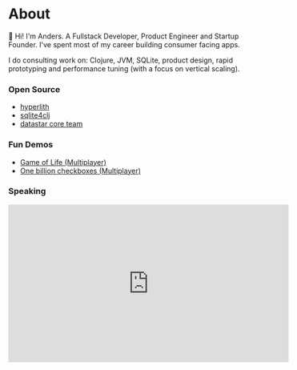 # About

👋 Hi! I'm Anders. A Fullstack Developer, Product Engineer and Startup Founder. I've spent most of my career building consumer facing apps. 

I do consulting work on: Clojure, JVM, SQLite, product design, rapid prototyping and performance tuning (with a focus on vertical scaling).

### Open Source

- [hyperlith](https://github.com/andersmurphy/hyperlith)
- [sqlite4clj](https://github.com/andersmurphy/sqlite4clj)
- [datastar core team](https://github.com/sponsors/starfederation)

###  Fun Demos

- [Game of Life (Multiplayer)](https://example.andersmurphy.com)
- [One billion checkboxes (Multiplayer)](https://checkboxes.andersmurphy.com)

### Speaking

<iframe width="560" height="315" src="https://www.youtube-nocookie.com/embed/xzC3g0qIRro?si=JD7dn7lfArB43TRq" title="YouTube video player" frameborder="0" allow="accelerometer; autoplay; clipboard-write; encrypted-media; gyroscope; picture-in-picture; web-share" referrerpolicy="strict-origin-when-cross-origin" allowfullscreen></iframe>

